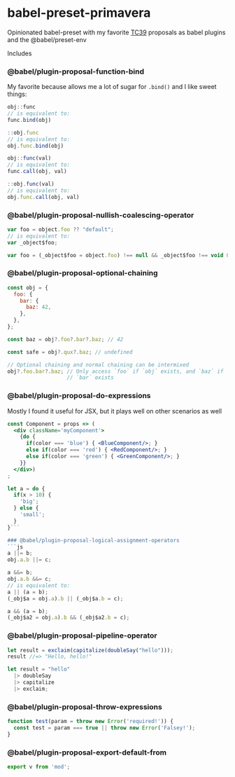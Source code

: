 # babel-preset-primavera

Opinionated babel-preset with my favorite [TC39](https://github.com/tc39/proposals) proposals as babel plugins and the @babel/preset-env

Includes
### @babel/plugin-proposal-function-bind
My favorite because allows me a lot of sugar for `.bind()` and I like sweet things:
```js
obj::func
// is equivalent to:
func.bind(obj)

::obj.func
// is equivalent to:
obj.func.bind(obj)

obj::func(val)
// is equivalent to:
func.call(obj, val)

::obj.func(val)
// is equivalent to:
obj.func.call(obj, val)
```
### @babel/plugin-proposal-nullish-coalescing-operator
```js
var foo = object.foo ?? "default";
// is equivalent to:
var _object$foo;

var foo = (_object$foo = object.foo) !== null && _object$foo !== void 0 ? _object$foo : "default";
```
### @babel/plugin-proposal-optional-chaining
```js
const obj = {
  foo: {
    bar: {
      baz: 42,
    },
  },
};

const baz = obj?.foo?.bar?.baz; // 42

const safe = obj?.qux?.baz; // undefined

// Optional chaining and normal chaining can be intermixed
obj?.foo.bar?.baz; // Only access `foo` if `obj` exists, and `baz` if
                   // `bar` exists
```
### @babel/plugin-proposal-do-expressions
Mostly I found it useful for JSX, but it plays well on other scenarios as well
```jsx
const Component = props => (
  <div className='myComponent'>
    {do {
      if(color === 'blue') { <BlueComponent/>; }
      else if(color === 'red') { <RedComponent/>; }
      else if(color === 'green') { <GreenComponent/>; }
    }}
  </div>)
;
```
```js
let a = do {
  if(x > 10) {
    'big';
  } else {
    'small';
  }
}```

### @babel/plugin-proposal-logical-assignment-operators
```js
a ||= b;
obj.a.b ||= c;

a &&= b;
obj.a.b &&= c;
// is equivalent to:
a || (a = b);
(_obj$a = obj.a).b || (_obj$a.b = c);

a && (a = b);
(_obj$a2 = obj.a).b && (_obj$a2.b = c);
```
### @babel/plugin-proposal-pipeline-operator
```js
let result = exclaim(capitalize(doubleSay("hello")));
result //=> "Hello, hello!"

let result = "hello"
  |> doubleSay
  |> capitalize
  |> exclaim;
```
### @babel/plugin-proposal-throw-expressions
```js
function test(param = throw new Error('required!')) {
  const test = param === true || throw new Error('Falsey!');
}
```
### @babel/plugin-proposal-export-default-from
```js
export v from 'mod';
```

